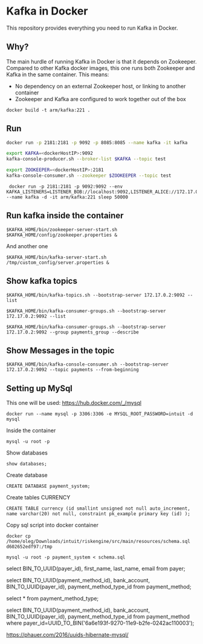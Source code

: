 Kafka in Docker
===

This repository provides everything you need to run Kafka in Docker.


Why?
---
The main hurdle of running Kafka in Docker is that it depends on Zookeeper.
Compared to other Kafka docker images, this one runs both Zookeeper and Kafka
in the same container. This means:

* No dependency on an external Zookeeper host, or linking to another container
* Zookeeper and Kafka are configured to work together out of the box

```
docker build -t arm/kafka:221 .
```

Run
---

```bash
docker run -p 2181:2181 -p 9092 -p 8085:8085 --name kafka -it kafka
```

```bash
export KAFKA=<dockerHostIP>:9092
kafka-console-producer.sh --broker-list $KAFKA --topic test
```

```bash
export ZOOKEEPER=<dockerHostIP>:2181
kafka-console-consumer.sh --zookeeper $ZOOKEEPER --topic test
```
```
 docker run -p 2181:2181 -p 9092:9092 --env KAFKA_LISTENERS=LISTENER_BOB://localhost:9092,LISTENER_ALICE://172.17.0.1:9092 --name kafka -d -it arm/kafka:221 sleep 50000
```


## Run kafka inside the container
```
$KAFKA_HOME/bin/zookeeper-server-start.sh $KAFKA_HOME/config/zookeeper.properties &
```
And another one
```
$KAFKA_HOME/bin/kafka-server-start.sh /tmp/custom_config/server.properties &
```


## Show kafka topics
```
$KAFKA_HOME/bin/kafka-topics.sh --bootstrap-server 172.17.0.2:9092 --list 

$KAFKA_HOME/bin/kafka-consumer-groups.sh --bootstrap-server 172.17.0.2:9092 --list

$KAFKA_HOME/bin/kafka-consumer-groups.sh --bootstrap-server 172.17.0.2:9092 --group payments_group --describe

```

## Show Messages in the topic
```
$KAFKA_HOME/bin/kafka-console-consumer.sh --bootstrap-server 172.17.0.2:9092 --topic payments --from-beginning
```

## Setting up MySql
This one will be used: https://hub.docker.com/_/mysql
```
docker run --name mysql -p 3306:3306 -e MYSQL_ROOT_PASSWORD=intuit -d mysql
```

Inside the container
```
mysql -u root -p
```

Show databases
```
show databases;
```

Create database
```
CREATE DATABASE payment_system;
```

Create tables
CURRENCY
```
CREATE TABLE currency (id smallint unsigned not null auto_increment, name varchar(20) not null, constraint pk_example primary key (id) );
```

Copy sql script into docker container
```
docker cp /home/oleg/Downloads/intuit/riskengine/src/main/resources/schema.sql d602652edf97:/tmp
```
```
mysql -u root -p payment_system < schema.sql
```

select BIN_TO_UUID(payer_id), first_name, last_name, email from payer;

select BIN_TO_UUID(payment_method_id), bank_account, BIN_TO_UUID(payer_id), payment_method_type_id from payment_method;

select * from payment_method_type;

select BIN_TO_UUID(payment_method_id), bank_account, BIN_TO_UUID(payer_id), payment_method_type_id from payment_method where payer_id=UUID_TO_BIN('6a6e193f-9270-11e9-b2fe-0242ac110003');

https://phauer.com/2016/uuids-hibernate-mysql/
